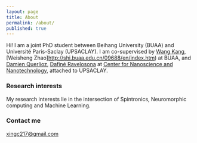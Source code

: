 ```yaml
---
layout: page
title: About
permalink: /about/
published: true
---
```



Hi! I am a joint PhD student between Beihang University (BUAA) and Université Paris-Saclay (UPSACLAY). I am co-supervised by [Wang Kang](http://shi.buaa.edu.cn/kangwang/en/index.htm), [Weisheng Zhao]http://shi.buaa.edu.cn/09688/en/index.htm) at BUAA, and [Damien Querlioz](https://sites.google.com/site/damienquerlioz), [Dafiné Ravelosona](http://integnano.c2n.u-psud.fr/?page_id=146) at [Center for Nanoscience and Nanotechnology](https://www.c2n.universite-paris-saclay.fr/en/), attached to UPSACLAY.   

### Research interests

My research interests lie in the intersection of Spintronics, Neuromorphic computing and Machine Learning.

### Contact me

[xingc217@gmail.com](mailto:xingc217@gmail.com)
